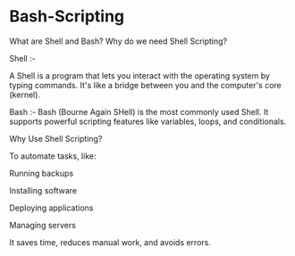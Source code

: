 # Bash-Scripting



What are Shell and Bash? Why do we need Shell Scripting?


Shell :-

A Shell is a program that lets you interact with the operating system by typing commands. It's like a bridge between you and the computer's core (kernel).


Bash :-
Bash (Bourne Again SHell) is the most commonly used Shell. It supports powerful scripting features like variables, loops, and conditionals.


Why Use Shell Scripting?

To automate tasks, like:

Running backups

Installing software

Deploying applications

Managing servers

It saves time, reduces manual work, and avoids errors.